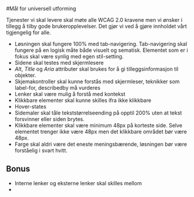 #Mål for universell utforming

Tjenester vi skal levere skal møte alle WCAG 2.0 kravene men vi ønsker i tillegg å tilby gode brukeropplevelser. Det gjør vi ved å gjøre innholdet vårt tigjengelig for alle. 

* Løsningen skal fungere 100% med tab-navigering. Tab-navigering skal fungere på en logisk måte både visuelt og sematisk. Elementet som er i fokus skal være synlig med egen stil-setting.
* Sidene skal testes med skjermlesere
* *Alt*, *Title* og *Aria* attributer skal brukes for å gi tilleggsinformasjon til objekter. 
* Skjemakontroller skal kunne forstås med skjermleser, teknikker som label-for, describedby må vurderes
* Lenker skal være mulig å forstå med kontekst 
* Klikkbare elementer skal kunne skilles ifra ikke klikkbare
* Hover-states
* Sidemaler skal tåle tekststørrelseending på opptil 200% uten at tekst forsvinner eller siden brytes.
* Klikkbare elementer skal være minimum 48px på korteste side. Selve elementet trenger ikke være 48px men det klikkbare området bør være 48px.
* Farge skal aldri være det eneste meningsbærende, løsningen bør være forståelig i svart hvitt.



## Bonus
* Interne lenker og eksterne lenker skal skilles mellom
* 
